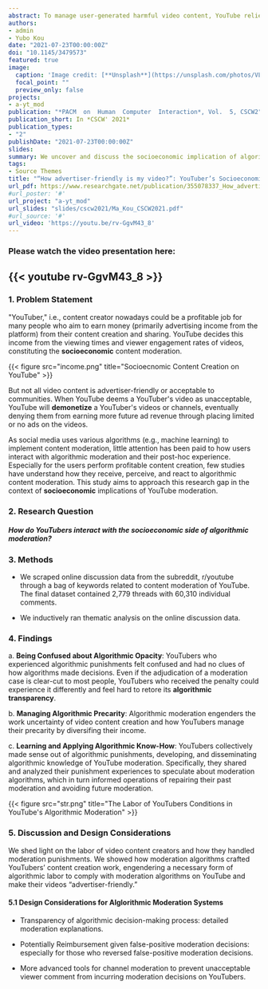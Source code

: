 ```yaml
---
abstract: To manage user-generated harmful video content, YouTube relies on AI algorithms (e.g., machine learning) in content moderation and follows a retributive justice logic to punish convicted YouTubers through demonetization, a penalty that limits or deprives them of advertisements (ads), reducing their future ad income. Moderation research is burgeoning in CSCW, but relatively little attention has been paid to the socioeconomic implications of YouTube's algorithmic moderation. Drawing from the lens of algorithmic labor, we describe how algorithmic moderation shapes YouTubers' labor conditions through algorithmic opacity and precarity. YouTubers coped with such challenges from algorithmic moderation by sharing and applying practical knowledge they learned about moderation algorithms. By analyzing video content creation as algorithmic labor, we unpack the socioeconomic implications of algorithmic moderation and point to necessary post-punishment support as a form of restorative justice. Lastly, we put forward design considerations for algorithmic moderation systems.
authors:
- admin
- Yubo Kou
date: "2021-07-23T00:00:00Z"
doi: "10.1145/3479573"
featured: true
image:
  caption: 'Image credit: [**Unsplash**](https://unsplash.com/photos/VLzAkbs5afg)'
  focal_point: ""
  preview_only: false
projects:
- a-yt_mod
publication: "*PACM  on  Human  Computer  Interaction*, Vol.  5, CSCW2"
publication_short: In *CSCW' 2021*
publication_types:
- "2"
publishDate: "2021-07-23T00:00:00Z"
slides: 
summary: We uncover and discuss the socioeconomic implication of algorithmic content moderation on YouTube.
tags:
- Source Themes
title: "“How advertiser-friendly is my video?”: YouTuber’s Socioeconomic Interactions with Algorithmic Content Moderation"
url_pdf: https://www.researchgate.net/publication/355078337_How_advertiser-friendly_is_my_video_YouTuber's_Socioeconomic_Interactions_with_Algorithmic_Content_Moderation
#url_poster: '#'
url_project: "a-yt_mod"
url_slides: "slides/cscw2021/Ma_Kou_CSCW2021.pdf"
#url_source: '#'
url_video: 'https://youtu.be/rv-GgvM43_8'
---
```

### Please watch the video presentation here:
{{< youtube rv-GgvM43_8 >}}
---

### 1. Problem Statement
"YouTuber," i.e., content creator nowadays could be a profitable job for many people who aim to earn money (primarily advertising income from the platform) from their content creation and sharing. YouTube decides this income from the viewing times and viewer engagement rates of videos, constituting the **socioeconomic** content moderation.

{{< figure src="income.png" title="Socioecnomic Content Creation on YouTube" >}}

But not all video content is advertiser-friendly or acceptable to communities. When YouTube deems a YouTuber's video as unacceptable, YouTube will **demonetize** a YouTuber's videos or channels, eventually denying them from earning more future ad revenue through placing limited or no ads on the videos.

As social media uses various algorithms (e.g., machine learning) to implement content moderation, little attention has been paid to how users interact with algorithmic moderation and their post-hoc experience. Especially for the users perform profitable content creation, few studies have understand how they receive, perceive, and react to algorithmic content moderation. This study aims to approach this research gap in the context of **socioeconomic** implications of YouTube moderation. 

### 2. Research Question
##### How do YouTubers interact with the socioeconomic side of algorithmic moderation? 

### 3. Methods
* We scraped online discussion data from the subreddit, r/youtube through a bag of keywords related to content moderation of YouTube. The final dataset contained 2,779 threads with 60,310 individual comments. 

* We inductively ran thematic analysis on the online discussion data. 

### 4. Findings
a. **Being Confused about Algorithmic Opacity**: YouTubers who experienced algorithmic punishments felt confused and had no clues of how algorithms made decisions. Even if the adjudication of a moderation case is clear-cut to most people, YouTubers who received the penalty could experience it differently and feel hard to retore its **algorithmic transparency**.

b. **Managing Algorithmic Precarity**: Algorithmic moderation engenders the work uncertainty of video content creation and how YouTubers manage their precarity by diversifing their income.

c. **Learning and Applying Algorithmic Know-How**: YouTubers collectively made sense out of algorithmic punishments, developing, and disseminating algorithmic knowledge of YouTube moderation. Specifically, they shared and analyzed their punishment experiences to speculate about moderation algorithms, which in turn informed operations of repairing their past moderation and avoiding future moderation.

{{< figure src="str.png" title="The Labor of YouTubers Conditions in YouTube's Algorithmic Moderation" >}}

### 5. Discussion and Design Considerations

We shed light on the labor of video content creators and how they handled moderation punishments. We showed how moderation algorithms crafted YouTubers’ content creation work, engendering a necessary form of algorithmic labor to comply with moderation algorithms on YouTube and make their videos “advertiser-friendly.”

#### 5.1 Design Considerations for Alglorithmic Moderation Systems
* Transparency of algorithmic decision-making process: detailed moderation explanations.

* Potentially Reimbursement given false-positive moderation decisions: especially for those who reversed false-positive moderation decisions.  

* More advanced tools for channel moderation to prevent unacceptable viewer comment from incurring moderation decisions on YouTubers. 


